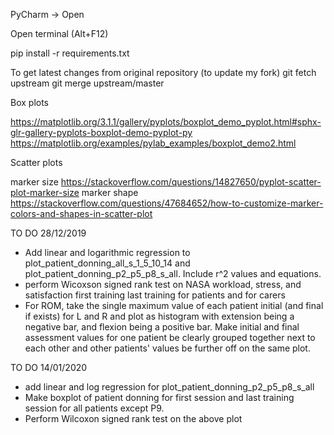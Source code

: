 PyCharm -> Open

Open terminal (Alt+F12)

pip install -r requirements.txt


To get latest changes from original repository (to update my fork)
git fetch upstream
git merge upstream/master


Box plots

https://matplotlib.org/3.1.1/gallery/pyplots/boxplot_demo_pyplot.html#sphx-glr-gallery-pyplots-boxplot-demo-pyplot-py
https://matplotlib.org/examples/pylab_examples/boxplot_demo2.html


Scatter plots

marker size
https://stackoverflow.com/questions/14827650/pyplot-scatter-plot-marker-size
marker shape
https://stackoverflow.com/questions/47684652/how-to-customize-marker-colors-and-shapes-in-scatter-plot

TO DO 28/12/2019
- Add linear and logarithmic regression to plot_patient_donning_all_s_1_5_10_14 
    and plot_patient_donning_p2_p5_p8_s_all. Include r^2 values and equations.
- perform Wicoxson signed rank test on NASA workload, stress, and
    satisfaction first training last training for patients and for carers
- For ROM, take the single maximum value of each patient initial (and final if exists) 
    for L and R and plot as histogram with extension being a negative bar, and flexion
    being a positive bar. Make initial and final assessment values for one patient 
    be clearly grouped together next to each other and other patients' values be further
    off on the same plot.
    
TO DO 14/01/2020
- add linear and log regression for plot_patient_donning_p2_p5_p8_s_all
- Make boxplot of patient donning for first session and last training session for all 
    patients except P9. 
- Perform Wilcoxon signed rank test on the above plot

